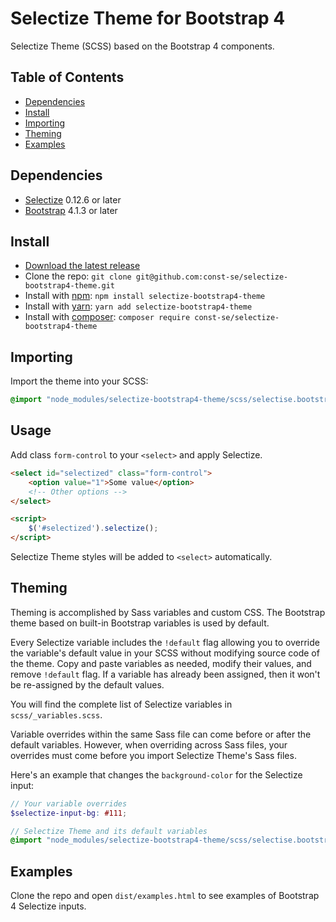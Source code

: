 # Selectize Theme for Bootstrap 4

Selectize Theme (SCSS) based on the Bootstrap 4 components.

## Table of Contents

- [Dependencies](#dependencies)
- [Install](#install)
- [Importing](#importing)
- [Theming](#theming)
- [Examples](#examples)

## Dependencies

- [Selectize](https://selectize.github.io/selectize.js/) 0.12.6 or later
- [Bootstrap](https://getbootstrap.com/) 4.1.3 or later

## Install

- [Download the latest release](https://github.com/const-se/selectize-bootstrap4-theme/archive/v2.0.0.zip)
- Clone the repo: `git clone git@github.com:const-se/selectize-bootstrap4-theme.git`
- Install with [npm](https://www.npmjs.com/): `npm install selectize-bootstrap4-theme`
- Install with [yarn](https://yarnpkg.com/): `yarn add selectize-bootstrap4-theme`
- Install with [composer](https://getcomposer.org/): `composer require const-se/selectize-bootstrap4-theme`

## Importing

Import the theme into your SCSS:

```scss
@import "node_modules/selectize-bootstrap4-theme/scss/selectise.bootstrap4";
```

## Usage

Add class `form-control` to your `<select>` and apply Selectize.

```html
<select id="selectized" class="form-control">
    <option value="1">Some value</option>
    <!-- Other options -->
</select>

<script>
    $('#selectized').selectize();
</script>
```

Selectize Theme styles will be added to `<select>` automatically.

## Theming

Theming is accomplished by Sass variables and custom CSS.
The Bootstrap theme based on built-in Bootstrap variables is used by default.

Every Selectize variable includes the `!default` flag
allowing you to override the variable's default value in your SCSS
without modifying source code of the theme.
Copy and paste variables as needed, modify their values, and remove `!default` flag.
If a variable has already been assigned, then it won't be re-assigned by the default values.

You will find the complete list of Selectize variables in `scss/_variables.scss`.

Variable overrides within the same Sass file can come before or after the default variables.
However, when overriding across Sass files, your overrides must come before you import
Selectize Theme's Sass files.

Here's an example that changes the `background-color` for the Selectize input:

```scss
// Your variable overrides
$selectize-input-bg: #111;

// Selectize Theme and its default variables
@import "node_modules/selectize-bootstrap4-theme/scss/selectise.bootstrap4";
```

## Examples

Clone the repo and open `dist/examples.html` to see examples of Bootstrap 4 Selectize inputs.
